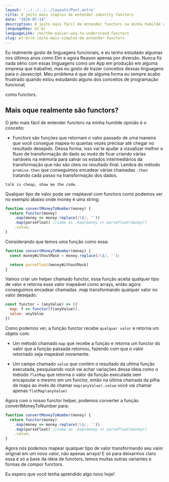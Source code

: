 ```yaml
---
layout: '../../../../layouts/Post.astro'
title: O jeito mais simples de entender identity functors
date: "2020-07-14"
description: O jeito mais fácil de entender functors na minha humilde opinião é o conceito...
languageKey: pt-br
languageLink: /en/the-easier-way-to-understand-functors
slug: pt-br/o-jeito-mais-simples-de-entender-functors
---
```


Eu realmente gosto de linguagens funcionais, e eu tenho estudado algumas nos últimos anos como Elm e agora Reason apenas por diversão. Nunca fiz nada sério com essas linguagens como um App em produção em alguma empresa que trabalhei, mas eu gosto de trazer conceitos dessas linguagens para o Javascript. Meu problema é que de alguma forma eu sempre acabo frustrado quando estou estudando alguns dos conceitos de programação funcional,

como functors.

<h2 class="subtitle--separator">Mais oque realmente são functors?</h2>


O jeito mais fácil de entender functors na minha humilde opinião é o conceito: 

- Functors são funçōes que retornam o valor passado de uma maneira que você consegue mapea-lo quantas vezes precisar até chegar no resultado desejado. Dessa forma, isso vai te ajudar a vizualizar melhor o fluxo de transformação do dado ao invéz de ficar criando várias variáveis na mémoria para salvar os estados intermediários da transformação que não são úteis no resultado final. Lembra do método `promise.then` que conseguimos encadear várias chamadas `.then` tratando cada passo na transformação dos dados.

`talk is cheap, show me the code.`


Qualquer tipo de valor pode ser mapeavel com functors como podemos ver no exemplo abaixo onde money é uma string:

```js
function convertMoneyToNumber(money) {
  return functor(money)
    .map(money => money.replace(/\$/, ''))
	.map(parseFloat) //same as .map(money => parseFloat(money))
    .value;
}
```

Considerando que temos uma função como essa:

```js
function convertMoneyToNumber(money) {
  const moneyWithoutMask = money.replace(/\$/, '');

  return parseFloat(moneyWithoutMask)
}
```

Vamos criar um helper chamado functor, essa função aceita qualquer tipo de valor e retorna esse valor mapeável como arrays, então agora conseguimos encadear chamadas .map transformando qualquer valor no valor desejado.

```js
const functor = (anyValue) => ({
  map: f => functor(f(anyValue)),
  value: anyValue
})
```

Como podemos ver, a função functor recebe `qualquer valor` e retorna um objeto com:

- Um método chamado `map` que recebe a função e retorna um functor do valor que a função passada retornou, fazendo com que o valor retornado seja mapeável novamente.

- Um campo chamado `value` que contém o resultado da ultima função executada, pesquisando você vai achar variações dessa ideia como o método `flatMap` que retorna o valor da função executada sem encapsular o mesmo em um functor, então na última chamada da pilha de maps ao invés de chamar `map(anyValue).value` você vai chamar apenas `flatMap(anyValue)`

Agora com o nosso functor helper, podemos converter a função convertMoneyToNumber para:


```js
function convertMoneyToNumber(money) {
  return functor(money)
    .map(money => money.replace(/\$/, ''))
	.map(parseFloat) //same as .map(money => parseFloat(money))
    .value;
}
```

Agora nós podemos mapear qualquer tipo de valor transformando seu valor original em um novo valor, não apenas arrays! E só para deixarmos claro essa é só a base da ideia de functors, temos muitas outras variantes e formas de compor functors.

Eu espero que você tenha aprendido algo novo hoje! 